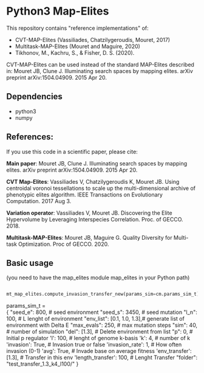 # Python3 Map-Elites 
This repository contains "reference implementations" of:
- CVT-MAP-Elites (Vassiliades, Chatzilygeroudis, Mouret, 2017)
- Multitask-MAP-Elites (Mouret and Maguire, 2020)
- Tikhonov, M., Kachru, S., & Fisher, D. S. (2020).

CVT-MAP-Elites can be used instead of the standard MAP-Elites described in:
Mouret JB, Clune J. Illuminating search spaces by mapping elites. arXiv preprint arXiv:1504.04909. 2015 Apr 20.


## Dependencies

- python3
- numpy


## References:
If you use this code in a scientific paper, please cite:

**Main paper**: Mouret JB, Clune J. Illuminating search spaces by mapping elites. arXiv preprint arXiv:1504.04909. 2015 Apr 20.

**CVT Map-Elites**: Vassiliades V, Chatzilygeroudis K, Mouret JB. Using centroidal voronoi tessellations to scale up the multi-dimensional archive of phenotypic elites algorithm. IEEE Transactions on Evolutionary Computation. 2017 Aug 3.

**Variation operator**: Vassiliades V, Mouret JB. Discovering the Elite Hypervolume by Leveraging Interspecies Correlation. Proc. of GECCO. 2018.

**Multitask-MAP-Elites**: Mouret JB, Maguire G. Quality Diversity for Multi-task Optimization. Proc of GECCO. 2020.


## Basic usage
(you need to have the map_elites module map_elites in your Python path)

```python

mt_map_elites.compute_invasion_transfer_new(params_sim=cm.params_sim_t)

```
params_sim_t = \
    {
        "seed_e": 800, # seed environment
        "seed_s": 3450, # seed mutation
        "l_n": 100, # L lenght of environment
        "env_list": [0.1, 1.0, 1.3],# generate list of environment with Delta E
        "max_evals": 250, # max mutation steps
        "sim": 40, # number of simulation
        "del": [1.3], # Delete environment from list
        "p": 0, # Initial p regulator
        'l': 100, # lenght of genome k-basis
        'k': 4, # number of k
        'invasion': True, # Invasion true or false
        'invasion_rate': 1, # How often invasion (0-1)
        'avg': True, # Invade base on average fitness
        'env_transfer': [1.3], # Transfer in this env
        'length_transfer': 100, # Lenght Transfer
        "folder": "test_transfer_1.3_k4_l100/"
    }
```

